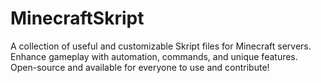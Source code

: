 # MinecraftSkript
A collection of useful and customizable Skript files for Minecraft servers. Enhance gameplay with automation, commands, and unique features. Open-source and available for everyone to use and contribute!
